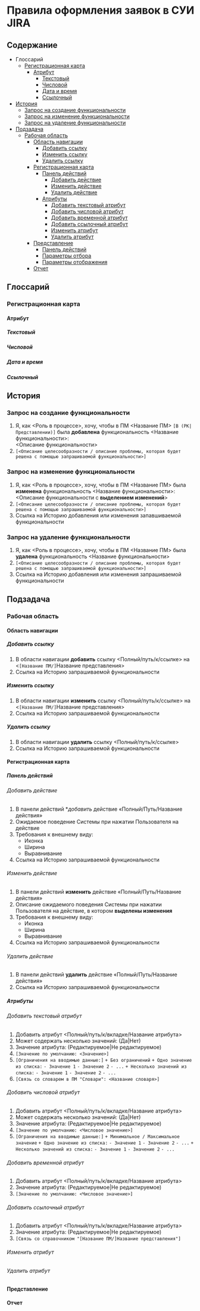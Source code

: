 # Правила оформления заявок в СУИ JIRA
## Содержание
+ Глоссарий
  - [Регистрационная карта](https://github.com/DEVTPS/Guidelines/blob/master/issue_rules.md#регистрационная-карта)
    + [Атрибут](https://github.com/DEVTPS/Guidelines/blob/master/issue_rules.md#атрибут)
      - [Текстовый](https://github.com/DEVTPS/Guidelines/blob/master/issue_rules.md#текстовый)
      - [Числовой](https://github.com/DEVTPS/Guidelines/blob/master/issue_rules.md#числовой)
      - [Дата и время](https://github.com/DEVTPS/Guidelines/blob/master/issue_rules.md#дата-и-время)
      - [Ссылочный](https://github.com/DEVTPS/Guidelines/blob/master/issue_rules.md#ссылочный)
+ [История](https://github.com/DEVTPS/Guidelines/blob/master/issue_rules.md#история)
  - [Запрос на создание функциональности](https://github.com/DEVTPS/Guidelines/blob/master/issue_rules.md#запрос-на-создание-функциональности)
  - [Запрос на изменение функциональности](https://github.com/DEVTPS/Guidelines/blob/master/issue_rules.md#запрос-на-изменение-функциональности)
  - [Запрос на удаление функциональности](https://github.com/DEVTPS/Guidelines/blob/master/issue_rules.md#запрос-на-удаление-функциональности)
+ [Подзадача](https://github.com/DEVTPS/Guidelines/blob/master/issue_rules.md#подзадача)
  - [Рабочая область](https://github.com/DEVTPS/Guidelines/blob/master/issue_rules.md#рабочая-область)
    + [Область навигации](https://github.com/DEVTPS/Guidelines/blob/master/issue_rules.md#область-навигации)
      - [Добавить ссылку](https://github.com/DEVTPS/Guidelines/blob/master/issue_rules.md#добавить-ссылку)
      - [Изменить ссылку](https://github.com/DEVTPS/Guidelines/blob/master/issue_rules.md#изменить-ссылку)
      - [Удалить ссылку](https://github.com/DEVTPS/Guidelines/blob/master/issue_rules.md#удалить-ссылку)
    - [Регистрационная карта](https://github.com/DEVTPS/Guidelines/blob/master/issue_rules.md#регистрационная-карта-1)
      + [Панель действий](https://github.com/DEVTPS/Guidelines/blob/master/issue_rules.md#панель-действий)
        - [Добавить действие](https://github.com/DEVTPS/Guidelines/blob/master/issue_rules.md#добавить-действие)
        - [Изменить действие](https://github.com/DEVTPS/Guidelines/blob/master/issue_rules.md#изменить-действие)
        - [Удалить действие](https://github.com/DEVTPS/Guidelines/blob/master/issue_rules.md#удалить-действие)
      - [Атрибуты](https://github.com/DEVTPS/Guidelines/blob/master/issue_rules.md#атрибуты)
        - [Добавить текстовый атрибут](https://github.com/DEVTPS/Guidelines/blob/master/issue_rules.md#добавить-текстовый-атрибут)
        - [Добавить числовой атрибут](https://github.com/DEVTPS/Guidelines/blob/master/issue_rules.md#добавить-числовой-атрибут)
        - [Добавить временной атрибут](https://github.com/DEVTPS/Guidelines/new/master#добавить-временной-атрибут)
        - [Добавить ссылочный атрибут](https://github.com/DEVTPS/Guidelines/blob/master/issue_rules.md#добавить-ссылочный-атрибут)
        - [Изменить атрибут](https://github.com/DEVTPS/Guidelines/blob/master/issue_rules.md#изменить-атрибут)
        - [Удалить атрибут](https://github.com/DEVTPS/Guidelines/blob/master/issue_rules.md#удалить-атрибут)
    - [Представление](https://github.com/DEVTPS/Guidelines/blob/master/issue_rules.md#представление)
      - [Панель действий](https://github.com/DEVTPS/Guidelines/blob/master/issue_rules.md#панель-действий-1)
      - [Параметры отбора](https://github.com/DEVTPS/Guidelines/blob/master/issue_rules.md#параметры-отбора)
      - [Параметры отображения](https://github.com/DEVTPS/Guidelines/blob/master/issue_rules.md#параметры-отображения)
    - [Отчет](https://github.com/DEVTPS/Guidelines/blob/master/issue_rules.md#отчет)

## Глоссарий
### Регистрационная карта
#### Атрибут
##### Текстовый
##### Числовой
##### Дата и время
##### Ссылочный
## История
### Запрос на создание функциональности
1. Я, как <Роль в процессе>, хочу, чтобы в ПМ <Название ПМ> `[В (РК|Представлении)]` была **добавлена** функциональность <Название функциональности>:  
<Описание функциональности>
2. `[<Описание целесообразности / описание проблемы, которая будет решена с помощью запрашиваемой функциональности>]`


### Запрос на изменение функциональности
1. Я, как <Роль в процессе>, хочу, чтобы в ПМ <Название ПМ> была **изменена** функциональность <Название функциональности>:  
<Описание функциональности с **выделением изменений**>
2. `[<Описание целесообразности / описание проблемы, которая будет решена с помощью запрашиваемой функциональности>]`
3. Ссылка на Историю добавления или изменения запавшиваемой функциональности

### Запрос на удаление функциональности
1. Я, как <Роль в процессе>, хочу, чтобы в ПМ <Название ПМ> была **удалена** функциональность <Название функциональности>
2. `[<Описание целесообразности / описание проблемы, которая будет решена с помощью запрашиваемой функциональности>]`
3. Ссылка на Историю добавления или изменения запрашиваемой функциональности

## Подзадача
### Рабочая область
#### Область навигации
##### Добавить ссылку
1. В области навигации **добавить** ссылку <Полный/путь/к/ссылке> на <`[Название ПМ/]`Название представления>
2. Ссылка на Историю запрашиваемой функциональности
##### Изменить ссылку
1. В области навигации **изменить** ссылку <Полный/путь/к/ссылке> на <`[Название ПМ/]`Название представления>
2. Ссылка на Историю запрашиваемой функциональности
##### Удалить ссылку
1. В области навигации **удалить** ссылку <Полный/путь/к/ссылке>
2. Ссылка на Историю запрашиваемой функциональности
#### Регистрационная карта
##### Панель действий
###### Добавить действие
1. В панели действий **добавить* действие «Полный/Путь/Название действия»
2. Ожидаемое поведение Системы при нажатии Пользователя на действие
3. Требования к внешнему виду:
    + Иконка
    + Ширина
    + Выравнивание
4. Ссылка на Историю запрашиваемой функциональности
###### Изменить действие
1. В панели действий **изменить** действие «Полный/Путь/Название действия»
2. Описание ожидаемого поведения Системы при нажатии Пользователя на действие, в котором **выделены изменения**
3. Требования к внешнему виду:
    + Иконка
    + Ширина
    + Выравнивание
4. Ссылка на Историю запрашиваемой функциональности
###### Удалить действие
1. В панели действий **удалить** действие «Полный/Путь/Название действия»
2. Ссылка на Историю запрашиваемой функциональности
##### Атрибуты
###### Добавить текстовый атрибут 
1. Добавить атрибут <Полный/путь/к/вкладке/Название атрибута>
2. Может содержать несколько значений: (Да|Нет)
3. Значение атрибута: (Редактируемое|Не редактируемое)
4. `[Значение по умолчанию: <Значение>]`
5. `[Ограничения на вводимые данные:]`
    `+ Без ограничений`
    `+ Одно значение из списка:`
      `- Значение 1`
      `- Значение 2`
      `- ...`
    `+ Несколько значений из списка:`
      `- Значение 1`
      `- Значение 2`
      `- ...`
6. `[Связь со словарем в ПМ "Словари": <Название словаря>]`

###### Добавить числовой атрибут 
1. Добавить атрибут <Полный/путь/к/вкладке/Название атрибута>
2. Может содержать несколько значений: (Да|Нет)
3. Значение атрибута: (Редактируемое|Не редактируемое)
4. `[Значение по умолчанию: <Числовое значение>]`
5. `[Ограничения на вводимые данные:]`
    `+ Минимальное / Максимальное значение`
    `+ Одно значение из списка:`
      `- Значение 1`
      `- Значение 2`
      `- ...`
    `+ Несколько значений из списка:`
      `- Значение 1`
      `- Значение 2`
      `- ...`
###### Добавить временной атрибут 
1. Добавить атрибут <Полный/путь/к/вкладке/Название атрибута>
2. Значение атрибута: (Редактируемое|Не редактируемое)
3. `[Значение по умолчанию: <Числовое значение>]`

###### Добавить ссылочный атрибут 
1. Добавить атрибут <Полный/путь/к/вкладке/Название атрибута>
2. Значение атрибута: (Редактируемое|Не редактируемое)
3. `[Связь со справочником "[Название ПМ/]Название представления"]`

###### Изменить атрибут
###### Удалить атрибут
#### Представление
#### Отчет

